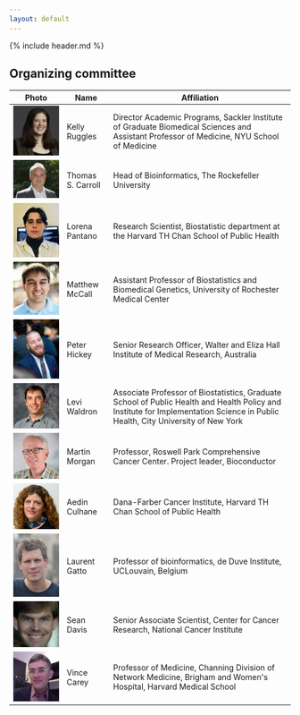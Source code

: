 ```yaml
---
layout: default
---
```


{% include header.md %}

## Organizing committee


| Photo | Name | Affiliation |
|---|---|---|
| <img src="images/KellyRuggles.jpeg" width="250"/>| Kelly Ruggles | Director Academic Programs, Sackler Institute of Graduate Biomedical Sciences and Assistant Professor of Medicine, NYU School of Medicine |
| <img src="images/ThomasSCarroll_headshot.png" width="250" />| Thomas S. Carroll | Head of Bioinformatics, The Rockefeller University |
| <img src="images/LorenaPantano.jpeg" width="250" /> | Lorena Pantano | Research Scientist, Biostatistic department at the Harvard TH Chan School of Public Health |
| <img src="images/MatthewMcCall.jpeg" width="250" /> | Matthew McCall | Assistant Professor of Biostatistics and Biomedical Genetics, University of Rochester Medical Center |
| <img src="images/PeterHickey.jpg"  width="250" /> | Peter Hickey | Senior Research Officer, Walter and Eliza Hall Institute of Medical Research, Australia |
| <img src="images/Levi.png" width="250" /> | Levi Waldron   | Associate Professor of Biostatistics, Graduate School of Public Health and Health Policy and Institute for Implementation Science in Public Health, City University of New York|
| <img src="images/MartinMorgan.jpg" width="250" /> | Martin Morgan | Professor, Roswell Park Comprehensive Cancer Center. Project leader, Bioconductor |
| <img src="images/Aedin.jpg" width="250" /> | Aedin Culhane  | Dana-Farber Cancer Institute, Harvard TH Chan School of Public Health |
| <img src="images/Laurent.jpg" width="250" /> | Laurent Gatto  | Professor of bioinformatics, de Duve Institute, UCLouvain, Belgium |
| <img src="images/SeanDavis.png" width="250" />  | Sean Davis | Senior Associate Scientist, Center for Cancer Research, National Cancer Institute |
| <img src="images/VincentCarey.png" width="250" /> | Vince Carey | Professor of Medicine, Channing Division of Network Medicine, Brigham and Women's Hospital, Harvard Medical School |
